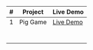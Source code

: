 |#| Project                          | Live Demo                   |
|-|----------------------------------|-----------------------------|
|1|Pig Game                          |[Live Demo](https://github.com/MohamedAmr23/JavaScript-Projects/tree/main/Pig-Game   )                     |
|                                  |                             |
|                                  |                             |
|                                  |                             |
|                                  |                             |
|                                  |                             |
|                                  |                             |
|                                  |                             |


